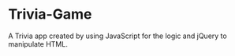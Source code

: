 # Trivia-Game
A Trivia app created by using JavaScript for the logic and jQuery to manipulate HTML.
